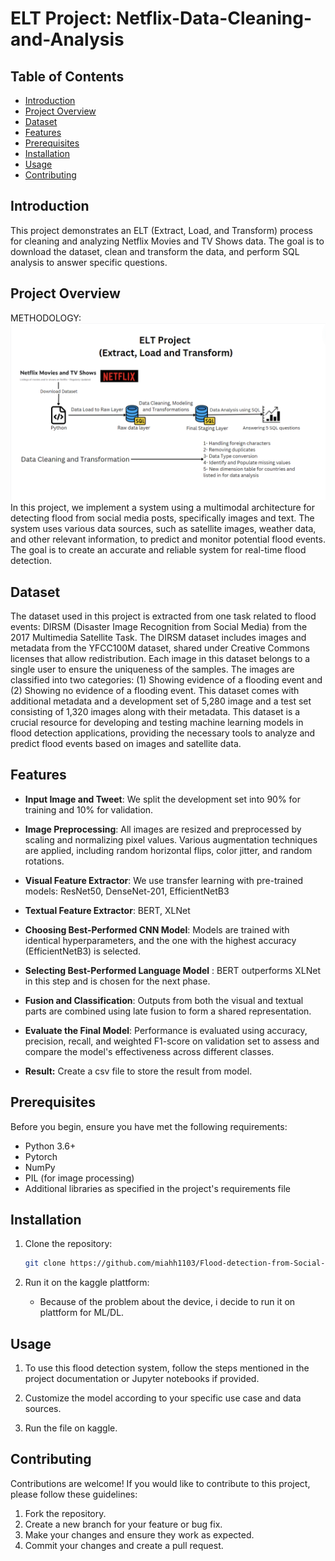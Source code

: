 # ELT Project: Netflix-Data-Cleaning-and-Analysis
## Table of Contents

- [Introduction](#introduction)
- [Project Overview](#project-overview)
- [Dataset](#Dataset)
- [Features](#features)
- [Prerequisites](#prerequisites)
- [Installation](#installation)
- [Usage](#usage)
- [Contributing](#contributing)

## Introduction

This project demonstrates an ELT (Extract, Load, and Transform) process for cleaning and analyzing Netflix Movies and TV Shows data. The goal is to download the dataset, clean and transform the data, and perform SQL analysis to answer specific questions.

## Project Overview

METHODOLOGY: <br>
![Alt Text](ELT.png) <br>
In this project, we implement a system using a multimodal architecture for detecting flood from social media posts, specifically images and text. The system uses various data sources, such as satellite images, weather data, and other relevant information, to predict and monitor potential flood events. The goal is to create an accurate and reliable system for real-time flood detection.

## Dataset

The dataset used in this project is extracted from one task related to flood events: DIRSM (Disaster Image Recognition from Social Media) from the 2017 Multimedia Satellite Task. The DIRSM dataset includes images and metadata from the YFCC100M dataset, shared under Creative Commons licenses that allow redistribution. Each image in this dataset belongs to a single user to ensure the uniqueness of the samples. The images are classified into two categories: (1) Showing evidence of a flooding event and (2) Showing no evidence of a flooding event. This dataset comes with additional metadata and a development set of 5,280 image and a test set consisting of 1,320 images along with their metadata. This dataset is a crucial resource for developing and testing machine learning models in flood detection applications, providing the necessary tools to analyze and predict flood events based on images and satellite data. 

## Features

- **Input Image and Tweet**: We split the development set into 90% for training and 10% for validation.

- **Image Preprocessing**: All images are resized and preprocessed by scaling and normalizing pixel values. Various augmentation techniques are applied, including random horizontal flips, color jitter, and random rotations.

- **Visual Feature Extractor**: We use transfer learning with pre-trained models: ResNet50, DenseNet-201, EfficientNetB3
  
- **Textual Feature Extractor**: BERT, XLNet
  
- **Choosing Best-Performed CNN Model**: Models are trained with identical hyperparameters, and the one with the highest accuracy (EfficientNetB3) is selected.

- **Selecting Best-Performed Language Model** : BERT outperforms XLNet in this step and is chosen for the next phase.

- **Fusion and Classification**: Outputs from both the visual and textual parts are combined using late fusion to form a shared representation.
  
- **Evaluate the Final Model**: Performance is evaluated using accuracy, precision, recall, and weighted F1-score on validation set to assess and compare the model's effectiveness across different classes.
  
- **Result:** Create a csv file to store the result from model.

## Prerequisites

Before you begin, ensure you have met the following requirements:

- Python 3.6+
- Pytorch
- NumPy
- PIL (for image processing)
- Additional libraries as specified in the project's requirements file

## Installation

1. Clone the repository:

   ```bash
   git clone https://github.com/miahh1103/Flood-detection-from-Social-Media-Posts-Using-Multimodal-Deep-Learning.git
   ```

2. Run it on the kaggle plattform:
   - Because of the problem about the device, i decide to run it on plattform for ML/DL.

## Usage

1. To use this flood detection system, follow the steps mentioned in the project documentation or Jupyter notebooks if provided.

2. Customize the model according to your specific use case and data sources.

3. Run the file on kaggle.

## Contributing

Contributions are welcome! If you would like to contribute to this project, please follow these guidelines:

1. Fork the repository.
2. Create a new branch for your feature or bug fix.
3. Make your changes and ensure they work as expected.
4. Commit your changes and create a pull request.
